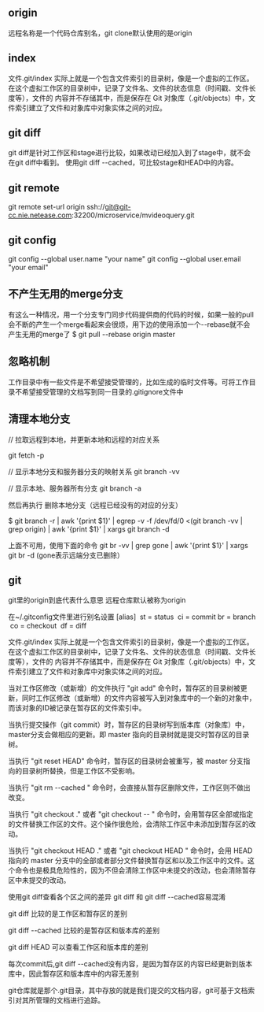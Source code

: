 ## origin

远程名称是一个代码仓库别名，git clone默认使用的是origin

## index

文件.git/index 实际上就是一个包含文件索引的目录树，像是一个虚拟的工作区。在这个虚拟工作区的目录树中，记录了文件名、文件的状态信息（时间戳、文件长度等），文件的 内容并不存储其中，而是保存在 Git 对象库（.git/objects）中，文件索引建立了文件和对象库中对象实体之间的对应。

## git diff

git diff是针对工作区和stage进行比较，如果改动已经加入到了stage中，就不会在git diff中看到。
使用git diff --cached，可比较stage和HEAD中的内容。

## git remote 

git remote set-url origin ssh://git@git-cc.nie.netease.com:32200/microservice/mvideoquery.git



## git config

git config --global user.name "your name"
git config --global user.email "your email"



## 不产生无用的merge分支
有这么一种情况，用一个分支专门同步代码提供商的代码的时候，如果一般的pull会不断的产生一个merge看起来会很烦，用下边的使用添加一个--rebase就不会产生无用的merge了
$ git pull --rebase origin master



## 忽略机制

工作目录中有一些文件是不希望接受管理的，比如生成的临时文件等。可将工作目录不希望接受管理的文档写到同一目录的.gitignore文件中



## 清理本地分支 

// 拉取远程到本地，并更新本地和远程的对应关系

 git fetch -p

// 显示本地分支和服务器分支的映射关系
git branch -vv

// 显示本地、服务器所有分支
git branch -a

然后再执行 删除本地分支（远程已经没有的对应的分支）

$ git branch -r | awk '{print $1}' | egrep -v -f /dev/fd/0 <(git branch -vv | grep origin) | awk '{print $1}' | xargs git branch -d

上面不可用，使用下面的命令
git br -vv | grep gone | awk '{print $1}' | xargs git br -d (gone表示远端分支已删除）

## git

git里的origin到底代表什么意思
远程仓库默认被称为origin

在~/.gitconfig文件里进行别名设置
[alias]
​    st = status
​    ci = commit
​    br = branch
​    co = checkout
​    df = diff

文件.git/index 实际上就是一个包含文件索引的目录树，像是一个虚拟的工作区。在这个虚拟工作区的目录树中，记录了文件名、文件的状态信息（时间戳、文件长度等），文件的 内容并不存储其中，而是保存在 Git 对象库（.git/objects）中，文件索引建立了文件和对象库中对象实体之间的对应。

当对工作区修改（或新增）的文件执行 "git add" 命令时，暂存区的目录树被更新，同时工作区修改（或新增）的文件内容被写入到对象库中的一个新的对象中，而该对象的ID被记录在暂存区的文件索引中。

当执行提交操作（git commit）时，暂存区的目录树写到版本库（对象库）中，master分支会做相应的更新。即 master 指向的目录树就是提交时暂存区的目录树。

当执行 "git reset HEAD" 命令时，暂存区的目录树会被重写，被 master 分支指向的目录树所替换，但是工作区不受影响。

 当执行 "git rm --cached <file>" 命令时，会直接从暂存区删除文件，工作区则不做出改变。

当执行 "git checkout ." 或者 "git checkout -- <file>" 命令时，会用暂存区全部或指定的文件替换工作区的文件。这个操作很危险，会清除工作区中未添加到暂存区的改动。

当执行 "git checkout HEAD ." 或者 "git checkout HEAD <file>" 命令时，会用 HEAD 指向的 master 分支中的全部或者部分文件替换暂存区和以及工作区中的文件。这个命令也是极具危险性的，因为不但会清除工作区中未提交的改动，也会清除暂存区中未提交的改动。

使用git diff查看各个区之间的差异
git diff 和 git diff --cached容易混淆

git diff 比较的是工作区和暂存区的差别

git diff --cached 比较的是暂存区和版本库的差别

git diff HEAD 可以查看工作区和版本库的差别

每次commit后,git diff --cached没有内容，是因为暂存区的内容已经更新到版本库中，因此暂存区和版本库中的内容无差别



git仓库就是那个.git目录，其中存放的就是我们提交的文档内容，git可基于文档索引对其所管理的文档进行追踪。

